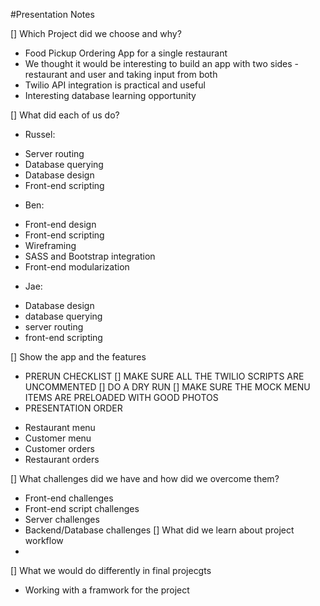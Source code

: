 #Presentation Notes

[] Which Project did we choose and why?
* Food Pickup Ordering App for a single restaurant
* We thought it would be interesting to build an app with two sides - restaurant and user and taking input from both
* Twilio API integration is practical and useful
* Interesting database learning opportunity

[] What did each of us do?
* Russel:
- Server routing
- Database querying
- Database design
- Front-end scripting
* Ben:
- Front-end design
- Front-end scripting
- Wireframing
- SASS and Bootstrap integration
- Front-end modularization
* Jae:
- Database design
- database querying
- server routing
- front-end scripting

[] Show the app and the features
* PRERUN CHECKLIST
[] MAKE SURE ALL THE TWILIO SCRIPTS ARE UNCOMMENTED
[] DO A DRY RUN
[] MAKE SURE THE MOCK MENU ITEMS ARE PRELOADED WITH GOOD PHOTOS
* PRESENTATION ORDER
- Restaurant menu
- Customer menu
- Customer orders
- Restaurant orders

[] What challenges did we have and how did we overcome them?
- Front-end challenges
- Front-end script challenges
- Server challenges
- Backend/Database challenges
[] What did we learn about project workflow
- 
[] What we would do differently in final projecgts
- Working with a framwork for the project
